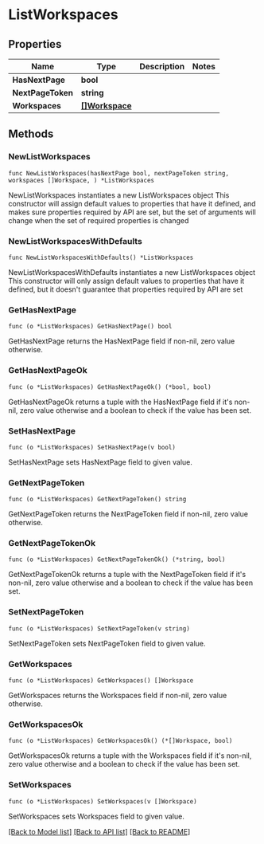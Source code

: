 # ListWorkspaces

## Properties

Name | Type | Description | Notes
------------ | ------------- | ------------- | -------------
**HasNextPage** | **bool** |  | 
**NextPageToken** | **string** |  | 
**Workspaces** | [**[]Workspace**](Workspace.md) |  | 

## Methods

### NewListWorkspaces

`func NewListWorkspaces(hasNextPage bool, nextPageToken string, workspaces []Workspace, ) *ListWorkspaces`

NewListWorkspaces instantiates a new ListWorkspaces object
This constructor will assign default values to properties that have it defined,
and makes sure properties required by API are set, but the set of arguments
will change when the set of required properties is changed

### NewListWorkspacesWithDefaults

`func NewListWorkspacesWithDefaults() *ListWorkspaces`

NewListWorkspacesWithDefaults instantiates a new ListWorkspaces object
This constructor will only assign default values to properties that have it defined,
but it doesn't guarantee that properties required by API are set

### GetHasNextPage

`func (o *ListWorkspaces) GetHasNextPage() bool`

GetHasNextPage returns the HasNextPage field if non-nil, zero value otherwise.

### GetHasNextPageOk

`func (o *ListWorkspaces) GetHasNextPageOk() (*bool, bool)`

GetHasNextPageOk returns a tuple with the HasNextPage field if it's non-nil, zero value otherwise
and a boolean to check if the value has been set.

### SetHasNextPage

`func (o *ListWorkspaces) SetHasNextPage(v bool)`

SetHasNextPage sets HasNextPage field to given value.


### GetNextPageToken

`func (o *ListWorkspaces) GetNextPageToken() string`

GetNextPageToken returns the NextPageToken field if non-nil, zero value otherwise.

### GetNextPageTokenOk

`func (o *ListWorkspaces) GetNextPageTokenOk() (*string, bool)`

GetNextPageTokenOk returns a tuple with the NextPageToken field if it's non-nil, zero value otherwise
and a boolean to check if the value has been set.

### SetNextPageToken

`func (o *ListWorkspaces) SetNextPageToken(v string)`

SetNextPageToken sets NextPageToken field to given value.


### GetWorkspaces

`func (o *ListWorkspaces) GetWorkspaces() []Workspace`

GetWorkspaces returns the Workspaces field if non-nil, zero value otherwise.

### GetWorkspacesOk

`func (o *ListWorkspaces) GetWorkspacesOk() (*[]Workspace, bool)`

GetWorkspacesOk returns a tuple with the Workspaces field if it's non-nil, zero value otherwise
and a boolean to check if the value has been set.

### SetWorkspaces

`func (o *ListWorkspaces) SetWorkspaces(v []Workspace)`

SetWorkspaces sets Workspaces field to given value.



[[Back to Model list]](../README.md#documentation-for-models) [[Back to API list]](../README.md#documentation-for-api-endpoints) [[Back to README]](../README.md)


